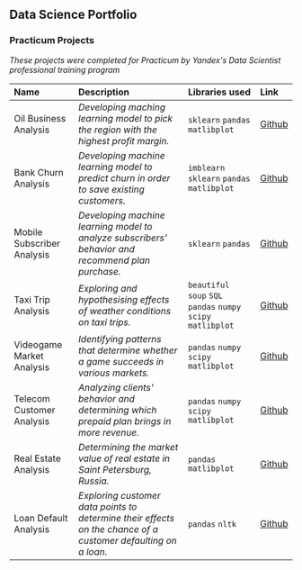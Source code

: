 ## Data Science Portfolio

### Practicum Projects

*These projects were completed for Practicum by Yandex's Data Scientist professional training program*

| Name | Description | Libraries used | Link | 
| :---------------------- | :---------------------- | :---------------------- | :---------------------- |
| Oil Business Analysis | *Developing maching learning model to pick the region with the highest profit margin.* | `sklearn` `pandas` `matlibplot` |[Github](Projects/07)|
| Bank Churn Analysis | *Developing machine learning model to predict churn in order to save existing customers.* | `imblearn` `sklearn` `pandas` `matlibplot` |[Github](Projects/07)|
| Mobile Subscriber Analysis | *Developing machine learning model to analyze subscribers' behavior and recommend plan purchase.* | `sklearn` `pandas` |[Github](Projects/06)|
| Taxi Trip Analysis | *Exploring and hypothesising effects of weather conditions on taxi trips.* | `beautiful soup` `SQL` `pandas` `numpy` `scipy` `matlibplot` |[Github](Projects/05)|
| Videogame Market Analysis | *Identifying patterns that determine whether a game succeeds in various markets.* | `pandas` `numpy` `scipy` `matlibplot` |[Github](Projects/04)|
| Telecom Customer Analysis | *Analyzing clients' behavior and determining which prepaid plan brings in more revenue.* | `pandas` `numpy` `scipy` `matlibplot` |[Github](Projects/03)|
| Real Estate Analysis | *Determining the market value of real estate in Saint Petersburg, Russia.* | `pandas` `matlibplot` |[Github](Projects/02)|
| Loan Default Analysis | *Exploring customer data points to determine their effects on the chance of a customer defaulting on a loan.* | `pandas` `nltk` |[Github](Projects/01)|